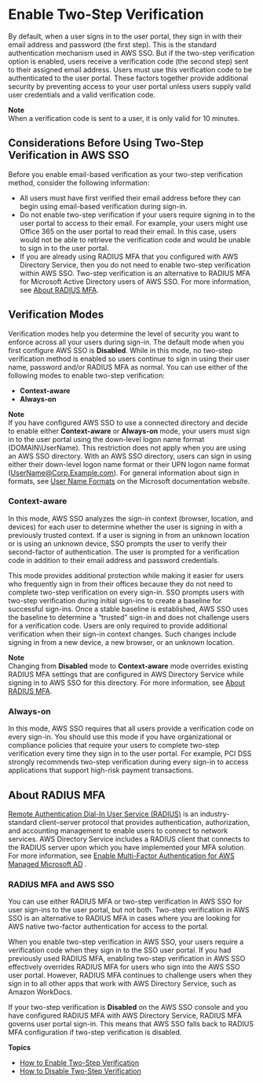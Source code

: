 # Enable Two\-Step Verification<a name="enable-two-step-verification"></a>

By default, when a user signs in to the user portal, they sign in with their email address and password \(the first step\)\. This is the standard authentication mechanism used in AWS SSO\. But if the two\-step verification option is enabled, users receive a verification code \(the second step\) sent to their assigned email address\. Users must use this verification code to be authenticated to the user portal\. These factors together provide additional security by preventing access to your user portal unless users supply valid user credentials and a valid verification code\.

**Note**  
When a verification code is sent to a user, it is only valid for 10 minutes\.

## Considerations Before Using Two\-Step Verification in AWS SSO<a name="two-step-considerations"></a>

Before you enable email\-based verification as your two\-step verification method, consider the following information:
+ All users must have first verified their email address before they can begin using email\-based verification during sign\-in\.
+ Do not enable two\-step verification if your users require signing in to the user portal to access to their email\. For example, your users might use Office 365 on the user portal to read their email\. In this case, users would not be able to retrieve the verification code and would be unable to sign in to the user portal\.
+ If you are already using RADIUS MFA that you configured with AWS Directory Service, then you do not need to enable two\-step verification within AWS SSO\. Two\-step verification is an alternative to RADIUS MFA for Microsoft Active Directory users of AWS SSO\. For more information, see [About RADIUS MFA](#about-radius)\.

## Verification Modes<a name="two-step-modes"></a>

Verification modes help you determine the level of security you want to enforce across all your users during sign\-in\. The default mode when you first configure AWS SSO is **Disabled**\. While in this mode, no two\-step verification method is enabled so users continue to sign in using their user name, password and/or RADIUS MFA as normal\. You can use either of the following modes to enable two\-step verification:
+ **Context\-aware**
+ **Always\-on**

**Note**  
If you have configured AWS SSO to use a connected directory and decide to enable either **Context\-aware** or **Always\-on** mode, your users must sign in to the user portal using the down\-level logon name format \(DOMAIN\\UserName\)\. This restriction does not apply when you are using an AWS SSO directory\. With an AWS SSO directory, users can sign in using either their down\-level logon name format or their UPN logon name format \([UserName@Corp\.Example\.com](mailto:UserName@Corp.Example.com)\)\. For general information about sign in formats, see [User Name Formats](https://docs.microsoft.com/en-us/windows/desktop/secauthn/user-name-formats) on the Microsoft documentation website\.

### Context\-aware<a name="context-aware"></a>

In this mode, AWS SSO analyzes the sign\-in context \(browser, location, and devices\) for each user to determine whether the user is signing in with a previously trusted context\. If a user is signing in from an unknown location or is using an unknown device, SSO prompts the user to verify their second\-factor of authentication\. The user is prompted for a verification code in addition to their email address and password credentials\.

This mode provides additional protection while making it easier for users who frequently sign in from their offices because they do not need to complete two\-step verification on every sign\-in\. SSO prompts users with two\-step verification during initial sign\-ins to create a baseline for successful sign\-ins\. Once a stable baseline is established, AWS SSO uses the baseline to determine a “trusted” sign\-in and does not challenge users for a verification code\. Users are only required to provide additional verification when their sign\-in context changes\. Such changes include signing in from a new device, a new browser, or an unknown location\.

**Note**  
Changing from **Disabled** mode to **Context\-aware** mode overrides existing RADIUS MFA settings that are configured in AWS Directory Service while signing in to AWS SSO for this directory\. For more information, see [About RADIUS MFA](#about-radius)\.

### Always\-on<a name="always-on"></a>

In this mode, AWS SSO requires that all users provide a verification code on every sign\-in\. You should use this mode if you have organizational or compliance policies that require your users to complete two\-step verification every time they sign in to the user portal\. For example, PCI DSS strongly recommends two\-step verification during every sign\-in to access applications that support high\-risk payment transactions\.

## About RADIUS MFA<a name="about-radius"></a>

[Remote Authentication Dial\-In User Service \(RADIUS\)](https://en.wikipedia.org/wiki/RADIUS) is an industry\-standard client–server protocol that provides authentication, authorization, and accounting management to enable users to connect to network services\. AWS Directory Service includes a RADIUS client that connects to the RADIUS server upon which you have implemented your MFA solution\. For more information, see [Enable Multi\-Factor Authentication for AWS Managed Microsoft AD](https://docs.aws.amazon.com/directoryservice/latest/admin-guide/ms_ad_mfa.html) \.

### RADIUS MFA and AWS SSO<a name="radius-and-sso"></a>

You can use either RADIUS MFA or two\-step verification in AWS SSO for user sign\-ins to the user portal, but not both\. Two\-step verification in AWS SSO is an alternative to RADIUS MFA in cases where you are looking for AWS native two\-factor authentication for access to the portal\.

When you enable two\-step verification in AWS SSO, your users require a verification code when they sign in to the SSO user portal\. If you had previously used RADIUS MFA, enabling two\-step verification in AWS SSO effectively overrides RADIUS MFA for users who sign into the AWS SSO user portal\. However, RADIUS MFA continues to challenge users when they sign in to all other apps that work with AWS Directory Service, such as Amazon WorkDocs\.

If your two\-step verification is **Disabled** on the AWS SSO console and you have configured RADIUS MFA with AWS Directory Service, RADIUS MFA governs user portal sign\-in\. This means that AWS SSO falls back to RADIUS MFA configuration if two\-step verification is disabled\. 

**Topics**
+ [How to Enable Two\-Step Verification](how-to-enable-two-step.md)
+ [How to Disable Two\-Step Verification](how-to-disable-two-step.md)
